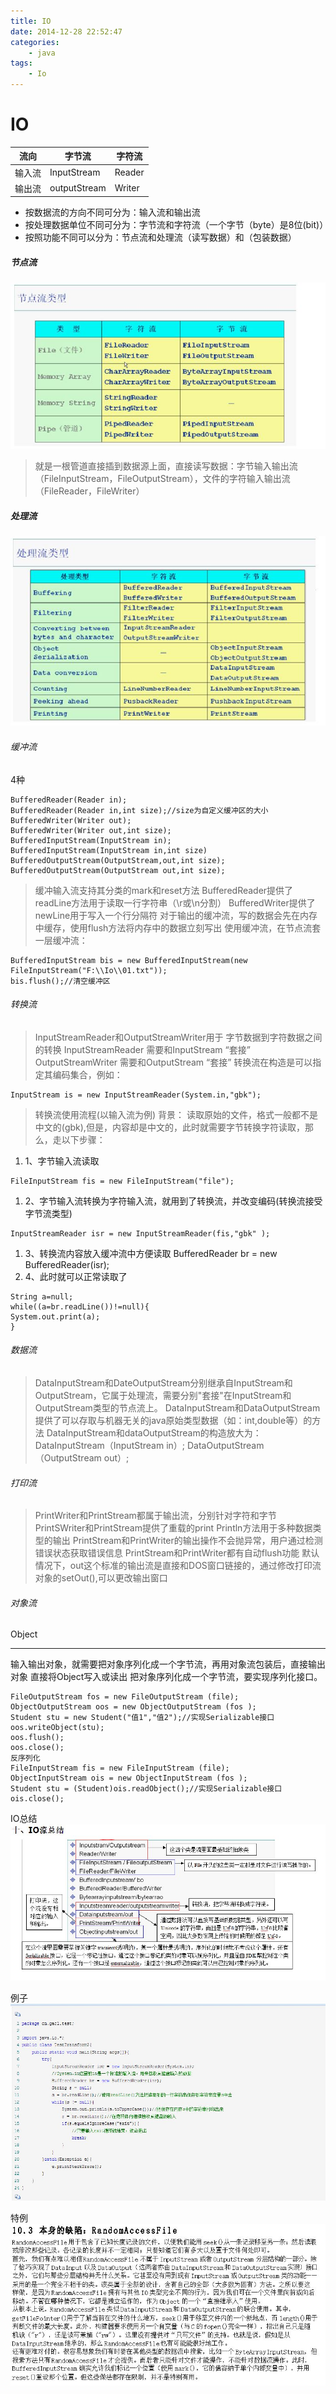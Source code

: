 ```yaml
---
title: IO
date: 2014-12-28 22:52:47
categories:
	- java
tags:
	- Io
---
```

# IO

流向|字节流 | 字符流
---|---|---
输入流| InputStream | Reader
输出流|  outputStream | Writer

- 按数据流的方向不同可分为：输入流和输出流
- 按处理数据单位不同可分为：字节流和字符流（一个字节（byte）是8位(bit)）
- 按照功能不同可以分为：节点流和处理流（读写数据）和（包装数据）
<!-- more -->

##### 节点流
![alt 节点流][jiedian]

[jiedian]: /img/jiedian.jpg "节点流"
> 就是一根管道直接插到数据源上面，直接读写数据：字节输入输出流（FileInputStream，FileOutputStream），文件的字符输入输出流（FileReader，FileWriter）
##### 处理流
![alt 处理流][chuli]

[chuli]: /img/chuli.jpg "处理流"
###### 缓冲流
4种

```
BufferedReader(Reader in);
BufferedReader(Reader in,int size);//size为自定义缓冲区的大小
BufferedWriter(Writer out);
BufferedWriter(Writer out,int size);
BufferedInputStream(InputStream in);
BufferedInputStream(InputStream in,int size)
BufferedOutputStream(OutputStream,out,int size);
BufferedOutputStream(OutputStream out,int size);
```

> 缓冲输入流支持其分类的mark和reset方法
> BufferedReader提供了readLine方法用于读取一行字符串（\r或\n分割）
> BufferedWriter提供了newLine用于写入一个行分隔符
> 对于输出的缓冲流，写的数据会先在内存中缓存，使用flush方法将内存中的数据立刻写出
> 使用缓冲流，在节点流套一层缓冲流：

```
BufferedInputStream bis = new BufferedInputStream(new FileInputStream("F:\\Io\\01.txt"));
bis.flush();//清空缓冲区
```

###### 转换流
> InputStreamReader和OutputStreamWriter用于 字节数据到字符数据之间的转换
> InputStreamReader 需要和InputStream “套接”
> OutputStreamWriter 需要和OutputStream “套接”
> 转换流在构造是可以指定其编码集合，例如：

```
InputStream is = new InputStreamReader(System.in,"gbk");
```

> 转换流使用流程(以输入流为例)
> 背景：
> 读取原始的文件，格式一般都不是中文的(gbk),但是，内容却是中文的，此时就需要字节转换字符读取，那么，走以下步骤：
1. 1、字节输入流读取

```
FileInputStream fis = new FileInputStream("file");
```

1. 2、字节输入流转换为字符输入流，就用到了转换流，并改变编码(转换流接受字节流类型)

```
InputStreamReader isr = new InputStreamReader(fis,"gbk" );
```

1. 3、转换流内容放入缓冲流中方便读取
BufferedReader br = new BufferedReader(isr);
1. 4、此时就可以正常读取了

```
String a=null;
while((a=br.readLine())!=null){
System.out.print(a);
}
```

###### 数据流
> DataInputStream和DateOutputStream分别继承自InputStream和OutputStream，它属于处理流，需要分别"套接"在InputStream和OutputStream类型的节点流上。
> DataInputStream和DataOutputStream提供了可以存取与机器无关的java原始类型数据（如：int,double等）的方法
> DataInputStream和dataOutputStream的构造放大为：
> DataInputStream（InputStream in）;
> DataOutputStream（OutputStream out）;
###### 打印流
> PrintWriter和PrintStream都属于输出流，分别针对字符和字节
> PrintSWriter和PrintStream提供了重载的print
> Println方法用于多种数据类型的输出
> PrintStream和PrintWriter的输出操作不会抛异常，用户通过检测错误状态获取错误信息
> PrintStream和PrintWriter都有自动flush功能
> 默认情况下，out这个标准的输出流是直接和DOS窗口链接的，通过修改打印流对象的setOut(),可以更改输出窗口
###### 对象流
Object

---

输入输出对象，就需要把对象序列化成一个字节流，再用对象流包装后，直接输出对象
直接将Object写入或读出
把对象序列化成一个字节流，要实现序列化接口。

```
FileOutputStream fos = new FileOutputStream (file);
ObjectOutputStream oos = new ObjectOutputStream (fos );
Student stu = new Student("值1","值2");//实现Serializable接口
oos.writeObject(stu);
oos.flush();
oos.close();
反序列化
FileInputStream fis = new FileInputStream (file);
ObjectInputStream ois = new ObjectInputStream (fos );
Student stu = (Student)ois.readObject();//实现Serializable接口
ois.close();
```


IO总结
![alt 总结][zongjie]

[zongjie]: /img/zongjie.jpg "总结"

例子
![alt 例子][demo]

[demo]: /img/demo.jpg "例子"

特例
![alt 特例][random]

[random]: /img/random.jpg "特例"

